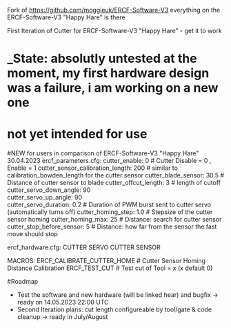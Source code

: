 
Fork of https://github.com/moggieuk/ERCF-Software-V3
everything on the ERCF-Software-V3 "Happy Hare" is there

First Iteration of Cutter for ERCF-Software-V3 "Happy Hare" - get it to work
# _State: absolutly untested at the moment, my first hardware design was a failure, i am working on a new one
# not yet intended for use

#NEW for users in comparison of ERCF-Software-V3 "Happy Hare" 30.04.2023
ercf_parameters.cfg:
cutter_enable: 0 						# Cutter Disable = 0 , Enable = 1
cutter_sensor_calibration_length: 200	# similar to calibration_bowden_length for the cutter sensor
cutter_blade_sensor: 30.5 				# Distance of cutter sensor to blade
cutter_offcut_length: 3   				# length of cutoff
cutter_servo_down_angle: 90				
cutter_servo_up_angle: 90				
cutter_servo_duration: 0.2				# Duration of PWM burst sent to cutter servo (automatically turns off)
cutter_homing_step: 1.0					# Stepsize of the cutter sensor homing
cutter_homing_max: 25 					# Distance: search for cutter sensor
cutter_stop_before_sensor: 5 			# Distance: how far from the sensor the fast move should stop

ercf_hardware.cfg:
CUTTER SERVO 
CUTTER SENSOR

MACROS:
ERCF_CALIBRATE_CUTTER_HOME				# Cutter Sensor Homing Distance Calibration
ERCF_TEST_CUT							# Test cut of Tool = x (x default 0)

#Roadmap
<ul>
<li>Test the software and new hardware (will be linked hear) and bugfix -> ready on 14.05.2023 22:00 UTC
<li>Second Iteration plans: cut length configureable by tool/gate & code cleanup -> ready in July/August
</ul>